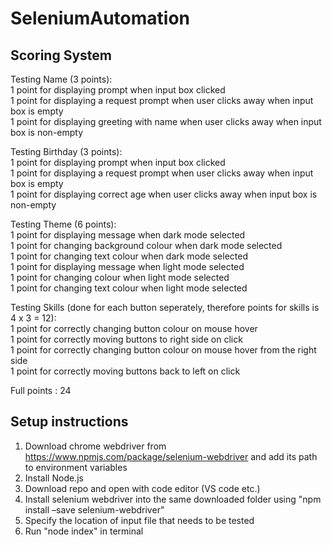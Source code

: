 # SeleniumAutomation

## Scoring System <br/>

Testing Name (3 points):<br/>
1 point for displaying prompt when input box clicked<br/>
1 point for displaying a request prompt when user clicks away when input box is empty<br/>
1 point for displaying greeting with name when user clicks away when input box is non-empty<br/>

Testing Birthday (3 points):<br/>
1 point for displaying prompt when input box clicked<br/>
1 point for displaying a request prompt when user clicks away when input box is empty<br/>
1 point for displaying correct age when user clicks away when input box is non-empty<br/>

Testing Theme (6 points):<br/>
1 point for displaying message when dark mode selected<br/>
1 point for changing background colour when dark mode selected<br/>
1 point for changing text colour when dark mode selected<br/>
1 point for displaying message when light mode selected<br/>
1 point for changing colour when light mode selected<br/>
1 point for changing text colour when light mode selected<br/>

Testing Skills (done for each button seperately, therefore points for skills is 4 x 3 = 12):<br/>
1 point for correctly changing button colour on mouse hover<br/>
1 point for correctly moving buttons to right side on click<br/>
1 point for correctly changing button colour on mouse hover from the right side<br/>
1 point for correctly moving buttons back to left on click<br/>



Full points : 24

## Setup instructions <br/>
1. Download chrome webdriver from https://www.npmjs.com/package/selenium-webdriver and add its path to environment variables<br/>
2. Install Node.js<br/>
3. Download repo and open with code editor (VS code etc.)<br/>
4. Install selenium webdriver into the same downloaded folder using "npm install –save selenium-webdriver"<br/>
5. Specify the location of input file that needs to be tested <br/>
6. Run "node index" in terminal



